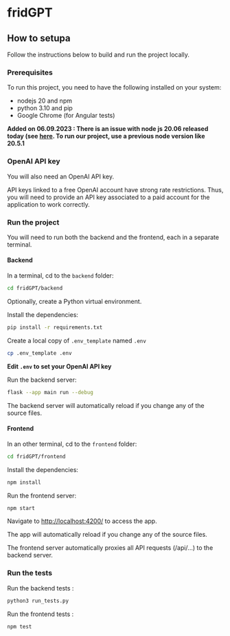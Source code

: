 # fridGPT

## How to setupa

Follow the instructions below to build and run the project locally.

### Prerequisites

To run this project, you need to have the following installed on your system:
- nodejs 20 and npm
- python 3.10 and pip
- Google Chrome (for Angular tests)

**Added on 06.09.2023 : There is an issue with node js 20.06 released today (see [here](https://github.com/angular/angular-cli/issues/25782). To run our project, use a previous node version like 20.5.1**

### OpenAI API key

You will also need an OpenAI API key.

API keys linked to a free OpenAI account have strong rate restrictions. Thus, you will need to provide an API key associated to a paid account for the application to work correctly.

### Run the project

You will need to run both the backend and the frontend, each in a separate terminal.

#### Backend

In a terminal, cd to the `backend` folder:

```bash
cd fridGPT/backend
```

Optionally, create a Python virtual environment.

Install the dependencies:

```bash
pip install -r requirements.txt
```

Create a local copy of `.env_template` named `.env`
```bash
cp .env_template .env
```

**Edit `.env` to set your OpenAI API key**

Run the backend server:

```bash
flask --app main run --debug
```

The backend server will automatically reload if you change any of the source files.

#### Frontend

In an other terminal, cd to the `frontend` folder:

```bash
cd fridGPT/frontend
```

Install the dependencies:

```bash
npm install
```

Run the frontend server:

```bash
npm start
```

Navigate to [http://localhost:4200/](http://localhost:4200/) to access the app.

The app will automatically reload if you change any of the source files.

The frontend server automatically proxies all API requests (/api/...) to the backend server.

### Run the tests

Run the backend tests :

```bash
python3 run_tests.py
```

Run the frontend tests :

```bash
npm test
```

